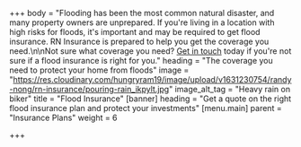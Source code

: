 +++
body = "Flooding has been the most common natural disaster, and many property owners are unprepared. If you're living in a location with high risks for floods, it's important and may be required to get flood insurance. RN Insurance is prepared to help you get the coverage you need.\n\nNot sure what coverage you need? [Get in touch](tel:978-427-2544) today if you're not sure if a flood insurance is right for you."
heading = "The coverage you need to protect your home from floods"
image = "https://res.cloudinary.com/hungryram19/image/upload/v1631230754/randy-nong/rn-insurance/pouring-rain_ikpylt.jpg"
image_alt_tag = "Heavy rain on biker"
title = "Flood Insurance"
[banner]
heading = "Get a quote on the right flood insurance plan and protect your investments"
[menu.main]
parent = "Insurance Plans"
weight = 6

+++
